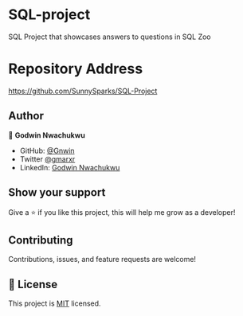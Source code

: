 # SQL-project

SQL Project that showcases answers to questions in SQL Zoo


# Repository Address

https://github.com/SunnySparks/SQL-Project


## Author

👤 **Godwin Nwachukwu**

- GitHub: [@Gnwin](https://github.com/Gnwin)
- Twitter [@gmarxr](https://twitter.com/gmarxr)
- LinkedIn: [Godwin Nwachukwu](https://www.linkedin.com/in/n-gwin/)


## Show your support

Give a ⭐️ if you like this project, this will help me grow as a developer!


##  Contributing

Contributions, issues, and feature requests are welcome!


## 📝 License

This project is [MIT](lic.url) licensed.